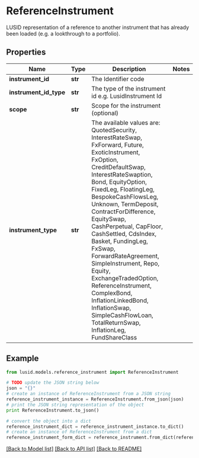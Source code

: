 # ReferenceInstrument

LUSID representation of a reference to another instrument that has already been loaded (e.g. a lookthrough to a portfolio).

## Properties
Name | Type | Description | Notes
------------ | ------------- | ------------- | -------------
**instrument_id** | **str** | The Identifier code | 
**instrument_id_type** | **str** | The type of the instrument id e.g. LusidInstrument Id | 
**scope** | **str** | Scope for the instrument (optional) | 
**instrument_type** | **str** | The available values are: QuotedSecurity, InterestRateSwap, FxForward, Future, ExoticInstrument, FxOption, CreditDefaultSwap, InterestRateSwaption, Bond, EquityOption, FixedLeg, FloatingLeg, BespokeCashFlowsLeg, Unknown, TermDeposit, ContractForDifference, EquitySwap, CashPerpetual, CapFloor, CashSettled, CdsIndex, Basket, FundingLeg, FxSwap, ForwardRateAgreement, SimpleInstrument, Repo, Equity, ExchangeTradedOption, ReferenceInstrument, ComplexBond, InflationLinkedBond, InflationSwap, SimpleCashFlowLoan, TotalReturnSwap, InflationLeg, FundShareClass | 

## Example

```python
from lusid.models.reference_instrument import ReferenceInstrument

# TODO update the JSON string below
json = "{}"
# create an instance of ReferenceInstrument from a JSON string
reference_instrument_instance = ReferenceInstrument.from_json(json)
# print the JSON string representation of the object
print ReferenceInstrument.to_json()

# convert the object into a dict
reference_instrument_dict = reference_instrument_instance.to_dict()
# create an instance of ReferenceInstrument from a dict
reference_instrument_form_dict = reference_instrument.from_dict(reference_instrument_dict)
```
[[Back to Model list]](../README.md#documentation-for-models) [[Back to API list]](../README.md#documentation-for-api-endpoints) [[Back to README]](../README.md)


